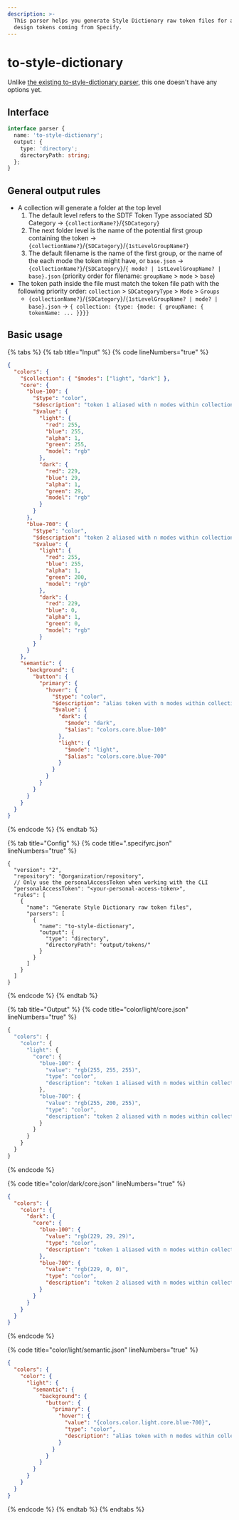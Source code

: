 ```yaml
---
description: >-
  This parser helps you generate Style Dictionary raw token files for all your
  design tokens coming from Specify.
---
```


# to-style-dictionary

Unlike [the existing to-style-dictionary parser](https://github.com/Specifyapp/parsers/blob/master/parsers/to-style-dictionary), this one doesn't have any options yet.

## Interface

```typescript
interface parser {
  name: 'to-style-dictionary';
  output: {
    type: 'directory';
    directoryPath: string;
  };
}
```

## General output rules

* A collection will generate a folder at the top level
  1. The default level refers to the SDTF Token Type associated SD Category → `{collectionName?}`/`{SDCategory}`
  2. The next folder level is the name of the potential first group containing the token → `{collectionName?}`/`{SDCategory}`/`{1stLevelGroupName?}`
  3. The default filename is the name of the first group, or the name of the each mode the token might have, or `base.json` → `{collectionName?}`/`{SDCategory}`/`{ mode? | 1stLevelGroupName? | base}.json` (priority order for filename: `groupName` > `mode` > `base`)
* The token path inside the file must match the token file path with the following priority order: `collection` > `SDCategoryType` > `Mode` > `Groups`
  * `{collectionName?}`/`{SDCategory}`/`{1stLevelGroupName? | mode? | base}.json` → `{ collection: {type: {mode: { groupName: { tokenName: ... }}}}`

## Basic usage

{% tabs %}
{% tab title="Input" %}
{% code lineNumbers="true" %}
```json
{
  "colors": {
    "$collection": { "$modes": ["light", "dark"] },
    "core": {
      "blue-100": {
        "$type": "color",
        "$description": "token 1 aliased with n modes within collection within n groups",
        "$value": {
          "light": {
            "red": 255,
            "blue": 255,
            "alpha": 1,
            "green": 255,
            "model": "rgb"
          },
          "dark": {
            "red": 229,
            "blue": 29,
            "alpha": 1,
            "green": 29,
            "model": "rgb"
          }
        }
      },
      "blue-700": {
        "$type": "color",
        "$description": "token 2 aliased with n modes within collection within n groups",
        "$value": {
          "light": {
            "red": 255,
            "blue": 255,
            "alpha": 1,
            "green": 200,
            "model": "rgb"
          },
          "dark": {
            "red": 229,
            "blue": 0,
            "alpha": 1,
            "green": 0,
            "model": "rgb"
          }
        }
      }
    },
    "semantic": {
      "background": {
        "button": {
          "primary": {
            "hover": {
              "$type": "color",
              "$description": "alias token with n modes within collection within n groups",
              "$value": {
                "dark": {
                  "$mode": "dark",
                  "$alias": "colors.core.blue-100"
                },
                "light": {
                  "$mode": "light",
                  "$alias": "colors.core.blue-700"
                }
              }
            }
          }
        }
      }
    }  
  }
}

```
{% endcode %}
{% endtab %}

{% tab title="Config" %}
{% code title=".specifyrc.json" lineNumbers="true" %}
```json5
{
  "version": "2",
  "repository": "@organization/repository",
  // Only use the personalAccessToken when working with the CLI
  "personalAccessToken": "<your-personal-access-token>",
  "rules": [
    {
      "name": "Generate Style Dictionary raw token files",
      "parsers": [
        {
          "name": "to-style-dictionary",
          "output": {
            "type": "directory",
            "directoryPath": "output/tokens/"
          }
        }
      ]
    }
  ]
}
```
{% endcode %}
{% endtab %}

{% tab title="Output" %}
{% code title="color/light/core.json" lineNumbers="true" %}
```javascript
{
  "colors": {
    "color": {
      "light": {
        "core": {
          "blue-100": {
            "value": "rgb(255, 255, 255)",
            "type": "color",
            "description": "token 1 aliased with n modes within collection within n groups"
          },
          "blue-700": {
            "value": "rgb(255, 200, 255)",
            "type": "color",
            "description": "token 2 aliased with n modes within collection within n groups"
          }
        }
      }
    }
  }
}
```
{% endcode %}

{% code title="color/dark/core.json" lineNumbers="true" %}
```json
{
  "colors": {
    "color": {
      "dark": {
        "core": {
          "blue-100": {
            "value": "rgb(229, 29, 29)",
            "type": "color",
            "description": "token 1 aliased with n modes within collection within n groups"
          },
          "blue-700": {
            "value": "rgb(229, 0, 0)",
            "type": "color",
            "description": "token 2 aliased with n modes within collection within n groups"
          }
        }
      }
    }
  }
}
```
{% endcode %}

{% code title="color/light/semantic.json" lineNumbers="true" %}
```json
{
  "colors": {
    "color": {
      "light": {
        "semantic": {
          "background": {
            "button": {
              "primary": {
                "hover": {
                  "value": "{colors.color.light.core.blue-700}",
                  "type": "color",
                  "description": "alias token with n modes within collection within n groups"
                }
              }
            }
          }
        }
      }
    }
  }
}
```
{% endcode %}
{% endtab %}
{% endtabs %}

